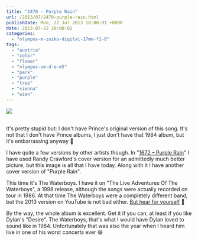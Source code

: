 ```yaml
---
title: "2470 - Purple Rain"
url: /2013/07/2470-purple-rain.html
publishDate: Mon, 22 Jul 2013 18:00:01 +0000
date: 2013-07-22 20:00:01
categories: 
  - "olympus-m-zuiko-digital-17mm-f1-8"
tags: 
  - "austria"
  - "color"
  - "flower"
  - "olympus-om-d-e-m5"
  - "park"
  - "purple"
  - "tree"
  - "vienna"
  - "wien"
---
```

<div class="container">
<div class="center"><a target="_blank" href="https://d25zfm9zpd7gm5.cloudfront.net/1200x1200/2013/20130717_163253_lr.jpg"><img src="https://d25zfm9zpd7gm5.cloudfront.net/0600x0600/2013/20130717_163253_lr.jpg" /></a></div>
</div>
<br />

It's pretty stupid but: I don't have Prince's original version of this song. It's not that I don't have Prince albums, I just don't have that 1984 album, but it's embarrassing anyway 🙂

I have quite a few versions by other artists though. In "<a href="/2011/05/1672-purple-rain.html" target="_blank">1672 – Purple Rain</a>" I have used Randy Crawford's cover version for an admittedly much better picture, but this image is all that I have today. Along with it I have another cover version of "Purple Rain".

 This time it's The Waterboys. I have it on "The Live Adventures Of The Waterboys", a 1998 release, although the songs were actually recorded on tour in 1986. At that time The Waterboys were a completely different band, but the 2013 version on YouTube is not bad either. <a href="http://www.youtube.com/watch?v=79Y-AxPNaeQ" target="_blank">But hear for yourself</a> 🙂

By the way, the whole album is excellent. Get it if you can, at least if you like Dylan's "Desire". The Waterboys, that's what I would have Dylan loved to sound like in 1984. Unfortunately that was also the year when I heard him live in one of his worst concerts ever 😄
